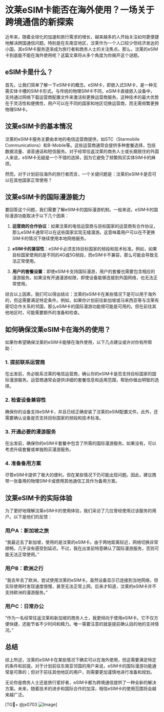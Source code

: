 # 汶莱eSIM卡能否在海外使用？一场关于跨境通信的新探索

近年来，随着全球化的加速和旅行需求的增长，越来越多的人开始关注如何更便捷地解决跨国通信问题。特别是在东南亚地区，汶莱作为一个人口较少但经济发达的小国，其eSIM卡服务逐渐成为旅行者和商务人士的关注焦点。那么，汶莱的eSIM卡到底能不能在海外使用呢？这篇文章将从多个角度为你揭开这个谜题。

## eSIM卡是什么？

首先，让我们简单了解一下eSIM卡的概念。eSIM卡，即嵌入式SIM卡，是一种无需实体卡槽的SIM卡形式。与传统的物理SIM卡不同，eSIM卡直接嵌入设备中，支持通过网络下载运营商配置文件来激活和更换运营商服务。这种技术的最大优势在于灵活性和便携性，用户可以在不同的国家和地区切换运营商，而无需频繁更换物理SIM卡。

## 汶莱eSIM卡的基本情况

汶莱的eSIM卡服务主要由本地的电信运营商提供，如STC（Starmobile Communications）和B-Mobile等。这些运营商通常会提供多种套餐选择，包括数据流量、语音通话和短信服务。对于经常往返汶莱的商务人士或长期居住的外国人来说，eSIM卡无疑是一个不错的选择，因为它避免了频繁购买实体SIM卡的麻烦。

然而，对于计划前往海外的旅行者而言，一个关键问题是：汶莱的eSIM卡是否可以在其他国家正常使用？

## 汶莱eSIM卡的国际漫游能力

要回答这个问题，我们需要了解eSIM卡的国际漫游机制。一般来说，eSIM卡的国际漫游功能取决于以下几个因素：

1. **运营商的合作协议**：如果汶莱的电信运营商与目标国家的运营商有合作协议，那么eSIM卡通常可以在这些国家实现无缝漫游。这意味着用户可以在不更换SIM卡的情况下继续使用本地网络服务。

2. **eSIM卡的兼容性**：eSIM卡必须支持目标国家的频段和技术标准。例如，如果目标国家使用的是不同的4G或5G频段，而eSIM卡不兼容，那么可能会导致无法正常使用。

3. **用户的套餐设置**：即使eSIM卡支持国际漫游，用户的套餐也需要包含相应的漫游服务。如果没有开通漫游权限，即使设备能够连接到外国网络，也无法正常使用。

综合以上因素，我们可以得出结论：汶莱的eSIM卡在某些情况下是可以用于海外的，但这需要满足特定条件。例如，如果你计划前往新加坡或马来西亚等与汶莱有密切合作关系的邻国，那么eSIM卡的国际漫游功能很可能是可用的。但在前往其他地区时，可能需要额外的准备和检查。

## 如何确保汶莱eSIM卡在海外的使用？

如果你希望确保汶莱的eSIM卡能够在海外使用，以下几点建议或许对你有所帮助：

### 1. 提前联系运营商

在出发前，务必联系汶莱的电信运营商，确认你的eSIM卡是否支持目标国家的国际漫游服务。运营商通常会提供详细的套餐信息和适用范围，帮助你做出明智的选择。

### 2. 检查设备兼容性

确保你的设备支持eSIM卡，并且已经正确安装了汶莱的eSIM配置文件。此外，还需要确认设备是否支持目标国家的频段和技术标准。

### 3. 开通必要的漫游服务

在出发前，确保你的eSIM卡套餐中包含了所需的国际漫游服务。如果没有，可以考虑升级套餐或单独购买漫游服务。

### 4. 准备备用方案

尽管eSIM卡提供了极大的便利，但在某些情况下仍可能出现问题。因此，建议携带一张备用的物理SIM卡或使用其他通信工具作为备用方案。

## 汶莱eSIM卡的实际体验

为了更好地理解汶莱eSIM卡的使用体验，我们采访了几位曾经使用过该服务的用户。以下是他们的反馈：

### 用户A：新加坡之旅

“我最近去了新加坡，使用的是汶莱的eSIM卡。由于两地距离较近，网络切换非常顺畅，几乎没有感受到延迟。不过，我在出发前特意确认了国际漫游服务，否则可能无法正常使用。”

### 用户B：欧洲之行

“我去年去了欧洲，尝试使用汶莱的eSIM卡。虽然设备显示已连接到当地网络，但实际使用时发现速度很慢，甚至无法正常上网。后来才知道，汶莱的eSIM卡并不支持欧洲的漫游服务。”

### 用户C：日常办公

“作为一名经常往返汶莱和新加坡的商务人士，我更倾向于使用eSIM卡。它不仅方便快捷，还能节省不少时间和精力。唯一需要注意的就是提前确认目的地的支持情况。”

## 总结

综上所述，汶莱的eSIM卡在某些情况下确实可以在海外使用，但这需要满足特定的条件和前提。对于计划前往东南亚邻国的用户来说，eSIM卡的国际漫游功能通常是可靠的；但对于前往其他地区的用户，则需要更加谨慎地进行准备和规划。

无论你是商务人士还是旅行爱好者，eSIM卡都为跨境通信提供了一种全新的解决方案。未来，随着技术的进步和国际合作的加深，相信eSIM卡的使用范围将会越来越广泛。

[TG💪+ @jx0703 ![Image](https://github.com/user-attachments/assets/dbca1d08-cadb-493c-b0ec-ad6f7a83f270)]